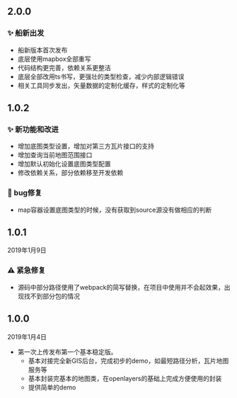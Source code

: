 ## 2.0.0

### ✨ 船新出发

- 船新版本首次发布
- 底层使用mapbox全部重写
- 代码结构更完善，依赖关系更整洁
- 底层全部改用ts书写，更强壮的类型检查，减少内部逻辑错误
- 相关工具同步发出，矢量数据的定制化缓存，样式的定制化等

## 1.0.2

### ✨ 新功能和改进

* 增加底图类型设置，增加对第三方瓦片接口的支持
* 增加查询当前地图范围接口
* 增加默认初始化设置底图类型配置
* 修改依赖关系，部分依赖移至开发依赖

### 🐛 bug修复

* map容器设置底图类型的时候，没有获取到source源没有做相应的判断


## 1.0.1

2019年1月9日

###  ⚠ 紧急修复

* 源码中部分路径使用了webpack的简写替换，在项目中使用并不会起效果，出现找不到部分包的情况

## 1.0.0
2019年1月4日

* 第一次上传发布第一个基本稳定版。
  * 基本对接完全新GIS后台，完成初步的demo，如最短路径分析，瓦片地图服务等
  * 基本封装完基本的地图类，在openlayers的基础上完成方便使用的封装
  * 提供简单的demo
